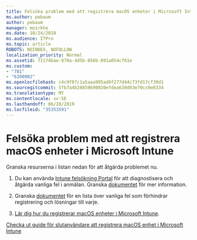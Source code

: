 ```yaml
---
title: Felsöka problem med att registrera macOS enheter i Microsoft Intune
ms.author: pebaum
author: pebaum
manager: mnirkhe
ms.date: 10/24/2018
ms.audience: ITPro
ms.topic: article
ROBOTS: NOINDEX, NOFOLLOW
localization_priority: Normal
ms.assetid: 71174bae-870a-4d5b-856b-891a054cf61e
ms.custom:
- "781"
- "6200002"
ms.openlocfilehash: c4c9f87c1a5aaa995ad0f277d44c73fd17cf39d1
ms.sourcegitcommit: 5fb7a4b28859690020efdea630d03e70cc0e6334
ms.translationtype: MT
ms.contentlocale: sv-SE
ms.lasthandoff: 06/28/2019
ms.locfileid: "35353591"
---
```

# <a name="troubleshoot-issues-with-enrolling-macos-devices-in-microsoft-intune"></a>Felsöka problem med att registrera macOS enheter i Microsoft Intune

Granska resurserna i listan nedan för att åtgärda problemet nu.
  
1. Du kan använda [Intune felsökning Portal](https://devicemanagement.microsoft.com/#blade/Microsoft_Intune_DeviceSettings/TroubleshootBlade) för att diagnostisera och åtgärda vanliga fel i anmälan. Granska [dokumentet](https://docs.microsoft.com/intune/help-desk-operators) för mer information.

2. Granska [dokumentet](https://docs.microsoft.com/intune-classic/troubleshoot/troubleshoot-device-enrollment-in-intune) för en lista över vanliga fel som förhindrar registrering och lösningar till varje.

3. [Lär dig hur du registrerar macOS enheter i Microsoft Intune](https://docs.microsoft.com/intune/macos-enroll).

[Checka ut guide för slutanvändare att registrera macOS enhet i Microsoft Intune](https://docs.microsoft.com/intune-user-help/enroll-your-device-in-intune-macos-cp)
  
